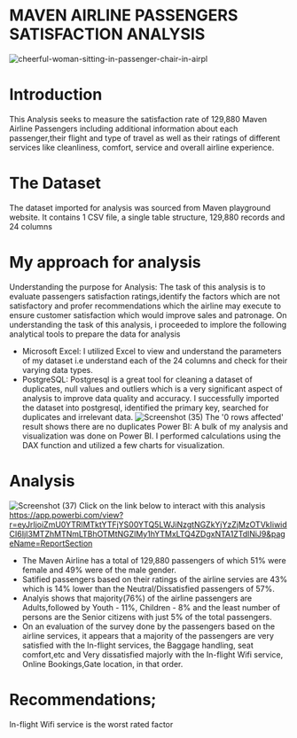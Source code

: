 # MAVEN AIRLINE PASSENGERS SATISFACTION ANALYSIS
![cheerful-woman-sitting-in-passenger-chair-in-airpl](https://user-images.githubusercontent.com/108612390/185735518-4e17e9c8-3a7c-4901-8411-d11b38b8634f.jpg)

# Introduction
This Analysis seeks to measure the satisfaction rate of 129,880 Maven Airline Passengers including additional information about each passenger,their flight and type of travel as well as their ratings of different services like cleanliness, comfort, service and overall airline experience. 

# The Dataset
The dataset imported for analysis was sourced from Maven playground website. It contains 1 CSV file, a single table structure, 129,880 records and 24 columns

# My approach for analysis
Understanding the purpose for Analysis:
The task of this analysis is to evaluate passengers satisfaction ratings,identify the factors which are not satisfactory and profer recommendations which the airline may execute to ensure customer satisfaction which would improve sales and patronage.
On understanding the task of this analysis, i proceeded to implore the following analytical tools to prepare the data for analysis
- Microsoft Excel: 
I utilized Excel to view and understand the parameters of my dataset i.e understand each of the 24 columns and check for their varying data types.
- PostgreSQL:
 Postgresql is a great tool for cleaning a dataset of duplicates, null values and outliers which is a very significant aspect of analysis to improve data quality and accuracy. I successfully imported the dataset into postgresql, identified the primary key, searched for duplicates and irrelevant data.
![Screenshot (35)](https://user-images.githubusercontent.com/108612390/185739055-d95d4048-0cc2-42dd-814f-f25cfaafa3be.png)
The '0 rows affected' result shows there are no duplicates
Power BI: A bulk of my analysis and visualization was done on Power BI. I performed calculations using the DAX function and utilized a few charts for visualization.
# Analysis
![Screenshot (37)](https://user-images.githubusercontent.com/108612390/185740434-9896976b-e368-4b07-ba9f-68ecca1a6324.png)
Click on the link below to interact with this analysis
https://app.powerbi.com/view?r=eyJrIjoiZmU0YTRlMTktYTFjYS00YTQ5LWJiNzgtNGZkYjYzZjMzOTVkIiwidCI6IjI3MTZhMTNmLTBhOTMtNGZlMy1hYTMxLTQ4ZDgxNTA1ZTdlNiJ9&pageName=ReportSection

- The Maven Airline has a total of 129,880 passengers of which 51% were female and 49% were of the male gender. 
- Satified passengers based on their ratings of the airline servies are 43% which is 14% lower than the Neutral/Dissatisfied passengers of 57%.
- Analyis shows that majority(76%) of the airline passengers are Adults,followed by Youth - 11%, Children - 8% and the least number of persons are the Senior citizens with just 5% of the total passengers.
- On an evaluation of the survey done by the passengers based on the airline services, it appears that a majority of the passengers are very satisfied with the In-flight services, the Baggage handling, seat comfort,etc and Very dissatisfied majorly with the In-flight Wifi service, Online Bookings,Gate location, in that order.

# Recommendations;
In-flight Wifi service is the worst rated factor 

